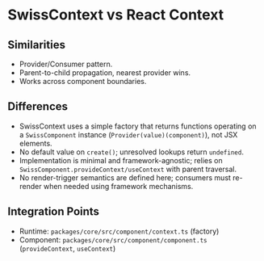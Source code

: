 <!--
Copyright (c) 2024 Themba Mzumara
This file is part of SwissJS Framework. All rights reserved.
Licensed under the MIT License. See LICENSE in the project root for license information.
-->

# SwissContext vs React Context

## Similarities

- Provider/Consumer pattern.
- Parent-to-child propagation, nearest provider wins.
- Works across component boundaries.

## Differences

- SwissContext uses a simple factory that returns functions operating on a `SwissComponent` instance (`Provider(value)(component)`), not JSX elements.
- No default value on `create()`; unresolved lookups return `undefined`.
- Implementation is minimal and framework-agnostic; relies on `SwissComponent.provideContext/useContext` with parent traversal.
- No render-trigger semantics are defined here; consumers must re-render when needed using framework mechanisms.

## Integration Points

- Runtime: `packages/core/src/component/context.ts` (factory)
- Component: `packages/core/src/component/component.ts` (`provideContext`, `useContext`)
